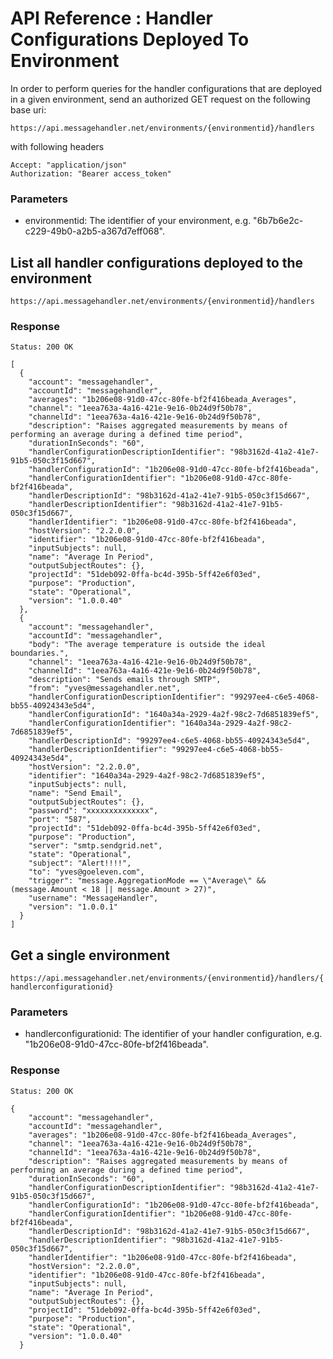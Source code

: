 # API Reference : Handler Configurations Deployed To Environment

In order to perform queries for the handler configurations that are deployed in a given environment, send an authorized GET request on the following base uri:

`https://api.messagehandler.net/environments/{environmentid}/handlers`

with following headers

<!-- start of code block -->
 
	Accept: "application/json"
	Authorization: "Bearer access_token"
    
<!-- end of code block -->

### Parameters

 * environmentid: The identifier of your environment, e.g. "6b7b6e2c-c229-49b0-a2b5-a367d7eff068".

## List all handler configurations deployed to the environment

`https://api.messagehandler.net/environments/{environmentid}/handlers`

### Response

<!-- start of code block -->

	Status: 200 OK

	[
	  {
		"account": "messagehandler",
		"accountId": "messagehandler",
		"averages": "1b206e08-91d0-47cc-80fe-bf2f416beada_Averages",
		"channel": "1eea763a-4a16-421e-9e16-0b24d9f50b78",
		"channelId": "1eea763a-4a16-421e-9e16-0b24d9f50b78",
		"description": "Raises aggregated measurements by means of performing an average during a defined time period",
		"durationInSeconds": "60",
		"handlerConfigurationDescriptionIdentifier": "98b3162d-41a2-41e7-91b5-050c3f15d667",
		"handlerConfigurationId": "1b206e08-91d0-47cc-80fe-bf2f416beada",
		"handlerConfigurationIdentifier": "1b206e08-91d0-47cc-80fe-bf2f416beada",
		"handlerDescriptionId": "98b3162d-41a2-41e7-91b5-050c3f15d667",
		"handlerDescriptionIdentifier": "98b3162d-41a2-41e7-91b5-050c3f15d667",
		"handlerIdentifier": "1b206e08-91d0-47cc-80fe-bf2f416beada",
		"hostVersion": "2.2.0.0",
		"identifier": "1b206e08-91d0-47cc-80fe-bf2f416beada",
		"inputSubjects": null,
		"name": "Average In Period",
		"outputSubjectRoutes": {},
		"projectId": "51deb092-0ffa-bc4d-395b-5ff42e6f03ed",
		"purpose": "Production",
		"state": "Operational",
		"version": "1.0.0.40"
	  },
	  {
		"account": "messagehandler",
		"accountId": "messagehandler",
		"body": "The average temperature is outside the ideal boundaries.",
		"channel": "1eea763a-4a16-421e-9e16-0b24d9f50b78",
		"channelId": "1eea763a-4a16-421e-9e16-0b24d9f50b78",
		"description": "Sends emails through SMTP",
		"from": "yves@messagehandler.net",
		"handlerConfigurationDescriptionIdentifier": "99297ee4-c6e5-4068-bb55-40924343e5d4",
		"handlerConfigurationId": "1640a34a-2929-4a2f-98c2-7d6851839ef5",
		"handlerConfigurationIdentifier": "1640a34a-2929-4a2f-98c2-7d6851839ef5",
		"handlerDescriptionId": "99297ee4-c6e5-4068-bb55-40924343e5d4",
		"handlerDescriptionIdentifier": "99297ee4-c6e5-4068-bb55-40924343e5d4",
		"hostVersion": "2.2.0.0",
		"identifier": "1640a34a-2929-4a2f-98c2-7d6851839ef5",
		"inputSubjects": null,
		"name": "Send Email",
		"outputSubjectRoutes": {},
		"password": "xxxxxxxxxxxxxx",
		"port": "587",
		"projectId": "51deb092-0ffa-bc4d-395b-5ff42e6f03ed",
		"purpose": "Production",
		"server": "smtp.sendgrid.net",
		"state": "Operational",
		"subject": "Alert!!!!",
		"to": "yves@goeleven.com",
		"trigger": "message.AggregationMode == \"Average\" && (message.Amount < 18 || message.Amount > 27)",
		"username": "MessageHandler",
		"version": "1.0.0.1"
	  }
	]

<!-- end of code block -->

## Get a single environment

`https://api.messagehandler.net/environments/{environmentid}/handlers/{handlerconfigurationid}`

### Parameters

 * handlerconfigurationid: The identifier of your handler configuration, e.g. "1b206e08-91d0-47cc-80fe-bf2f416beada".

### Response

<!-- start of code block -->

	Status: 200 OK

	{
		"account": "messagehandler",
		"accountId": "messagehandler",
		"averages": "1b206e08-91d0-47cc-80fe-bf2f416beada_Averages",
		"channel": "1eea763a-4a16-421e-9e16-0b24d9f50b78",
		"channelId": "1eea763a-4a16-421e-9e16-0b24d9f50b78",
		"description": "Raises aggregated measurements by means of performing an average during a defined time period",
		"durationInSeconds": "60",
		"handlerConfigurationDescriptionIdentifier": "98b3162d-41a2-41e7-91b5-050c3f15d667",
		"handlerConfigurationId": "1b206e08-91d0-47cc-80fe-bf2f416beada",
		"handlerConfigurationIdentifier": "1b206e08-91d0-47cc-80fe-bf2f416beada",
		"handlerDescriptionId": "98b3162d-41a2-41e7-91b5-050c3f15d667",
		"handlerDescriptionIdentifier": "98b3162d-41a2-41e7-91b5-050c3f15d667",
		"handlerIdentifier": "1b206e08-91d0-47cc-80fe-bf2f416beada",
		"hostVersion": "2.2.0.0",
		"identifier": "1b206e08-91d0-47cc-80fe-bf2f416beada",
		"inputSubjects": null,
		"name": "Average In Period",
		"outputSubjectRoutes": {},
		"projectId": "51deb092-0ffa-bc4d-395b-5ff42e6f03ed",
		"purpose": "Production",
		"state": "Operational",
		"version": "1.0.0.40"
	  }

<!-- end of code block -->
 